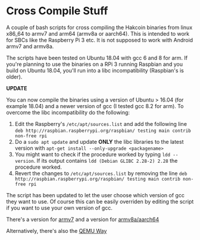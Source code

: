 # Cross Compile Stuff

A couple of bash scripts for cross compiling the Hakcoin binaries from linux x86_64 to armv7 and arm64 (armv8a or aarch64). This is intended to work for SBCs like the Raspberry Pi 3 etc. It is not supposed to work with Android armv7 and armv8a.

The scripts have been tested on Ubuntu 18.04 with gcc 6 and 8 for arm. If you're planning to use the binaries on a RPi 3 running Raspbian and you build on Ubuntu 18.04, you'll run into a libc incompatibility (Raspbian's is older).

**UPDATE**

You can now compile the binaries using a version of Ubuntu > 16.04 (for example 18.04) and a newer version of gcc (I tested gcc 8.2 for arm). To overcome the libc incompatibility do the following:

1.  Edit the Raspberry's `/etc/apt/sources.list` and add the following line `deb http://raspbian.raspberrypi.org/raspbian/ testing main contrib non-free rpi`
2.  Do a `sudo apt update` and update **ONLY** the libc libraries to the latest version with `apt-get install --only-upgrade <packagename>`
3.  You might want to check if the procedure worked by typing `ldd --version`. If its output contains `ldd (Debian GLIBC 2.28-2) 2.28` the procedure worked.
4.  Revert the changes to `/etc/apt/sources.list` by removing the line `deb http://raspbian.raspberrypi.org/raspbian/ testing main contrib non-free rpi`

The script has been updated to let the user choose which version of gcc they want to use. Of course this can be easily overriden by editing the script if you want to use your own version of gcc.

There's a version for [armv7](cross-armv7) and a version for [armv8a/aarch64](cross-aarch64)

Alternatively, there's also the [QEMU Way](QEMU.md)
